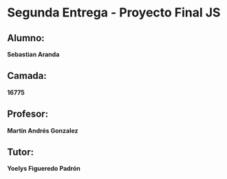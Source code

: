 # Segunda Entrega - Proyecto Final JS

## Alumno:
**Sebastian Aranda**

## Camada:
**16775**

## Profesor:
**Martín Andrés Gonzalez**

## Tutor:
**Yoelys Figueredo Padrón**